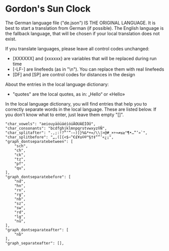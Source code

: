 # Gordon's Sun Clock

The German language file ("de.json") IS THE ORIGINAL LANGUAGE. It is best to start a translation from German (if possible). The English language is the fallback language, that will be chosen if your local translation does not exist. 

If you translate languages, please leave all control codes unchanged: 

- [XXXXXX] and {xxxxxx} are variables that will be replaced during run time
- [-LF-] are linefeeds (as in "\n"). You can replace them with real linefeeds
- [DF] and [SP] are control codes for distances in the design


About the entries in the local language dictionary:

- "quotes" are the local quotes, as in: „Hello“ or «Hello»


In the local language dictionary, you will find entries that help you to correctly separate words in the local language. These are listed below. If you don't know what to enter, just leave them empty "[]".

    "char_vowels": "aeiouyäöüáéíóúÄÖÜÁÉÍÓÚ",
    "char_consonants": "bcdfghjklmnpqrstvwxyzñÑ",
    "char_splitafter": ".,;:!?“‘”-—)]}%&*+=/\\|>@#_×÷≈≠≤≥°¶•…”’»`",
    "char_splitbefore": "„‚([{<$~^€£¥±©®™§†‡“”‘«¿¡",
    "graph_dontseparatebetween": [
        "sch",
        "ch",
        "ck",
        "tz",
        "pf",
        "qu",
    ],
    "graph_dontseparatebefore": [
        "nd",
        "hn",
        "rn",
        "rg",
        "nb",
        "sz",
        "sw",
        "rd",
        "lg",
        "nü",
    ],
    "graph_dontseparateafter": [
        "nb"
    ],
    "graph_separateafter": [],



